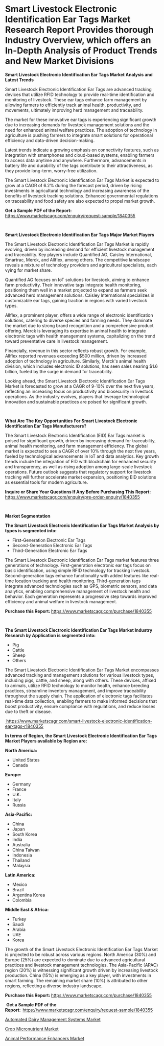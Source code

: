 <p><h1>Smart Livestock Electronic Identification Ear Tags Market Research Report Provides thorough Industry Overview, which offers an In-Depth Analysis of Product Trends and New Market Divisions</h1></p><p><strong>Smart Livestock Electronic Identification Ear Tags Market Analysis and Latest Trends</strong></p>
<p><p>Smart Livestock Electronic Identification Ear Tags are advanced tracking devices that utilize RFID technology to provide real-time identification and monitoring of livestock. These ear tags enhance farm management by allowing farmers to efficiently track animal health, productivity, and movements, ultimately improving herd management and traceability. </p><p>The market for these innovative ear tags is experiencing significant growth due to increasing demands for livestock management solutions and the need for enhanced animal welfare practices. The adoption of technology in agriculture is pushing farmers to integrate smart solutions for operational efficiency and data-driven decision-making.</p><p>Latest trends indicate a growing emphasis on connectivity features, such as integration with smartphones and cloud-based systems, enabling farmers to access data anytime and anywhere. Furthermore, advancements in battery life and durability of the tags contribute to their attractiveness, as they provide long-term, worry-free utilization. </p><p>The Smart Livestock Electronic Identification Ear Tags Market is expected to grow at a CAGR of 6.2% during the forecast period, driven by rising investments in agricultural technology and increasing awareness of the benefits of livestock tracking solutions. Enhanced governmental regulations on traceability and food safety are also expected to propel market growth.</p></p>
<p><strong>Get a Sample PDF of the Report:&nbsp;</strong> <a href="https://www.marketscagr.com/enquiry/request-sample/1840355?utm_campaign=1848&utm_medium=2&utm_source=Github&utm_content=ia&utm_term=30032025&utm_id=smart-livestock-electronic-identification-ear-tags">https://www.marketscagr.com/enquiry/request-sample/1840355</a></p>
<p>&nbsp;</p>
<p><strong>Smart Livestock Electronic Identification Ear Tags Major Market Players</strong></p>
<p><p>The Smart Livestock Electronic Identification Ear Tags Market is rapidly evolving, driven by increasing demand for efficient livestock management and traceability. Key players include Quantified AG, Caisley International, Smartrac, Merck, and Allflex, among others. The competitive landscape reveals a mixture of technology providers and agricultural specialists, each vying for market share.</p><p>Quantified AG focuses on IoT solutions for livestock, aiming to enhance farm productivity. Their innovative tags integrate health monitoring, positioning them well in a market projected to expand as farmers seek advanced herd management solutions. Caisley International specializes in customizable ear tags, gaining traction in regions with varied livestock types.</p><p>Allflex, a prominent player, offers a wide range of electronic identification solutions, catering to diverse species and farming needs. They dominate the market due to strong brand recognition and a comprehensive product offering. Merck is leveraging its expertise in animal health to integrate electronic tags with health management systems, capitalizing on the trend toward preventative care in livestock management.</p><p>Financially, revenue in this sector reflects robust growth. For example, Allflex reported revenues exceeding $500 million, driven by increased adoption of technology in agriculture. Similarly, Merck's animal health division, which includes electronic ID solutions, has seen sales nearing $1.6 billion, fueled by the surge in demand for traceability.</p><p>Looking ahead, the Smart Livestock Electronic Identification Ear Tags Market is forecasted to grow at a CAGR of 9-10% over the next five years, reflecting an increasing focus on productivity and biosecurity in livestock operations. As the industry evolves, players that leverage technological innovation and sustainable practices are poised for significant growth.</p></p>
<p>&nbsp;</p>
<p><strong>What Are The Key Opportunities For Smart Livestock Electronic Identification Ear Tags Manufacturers?</strong></p>
<p><p>The Smart Livestock Electronic Identification (EID) Ear Tags market is poised for significant growth, driven by increasing demand for traceability, animal health monitoring, and farm management efficiency. The global market is expected to see a CAGR of over 10% through the next five years, fueled by technological advancements in IoT and data analytics. Key growth trends include the integration of EID with blockchain for enhanced security and transparency, as well as rising adoption among large-scale livestock operations. Future outlook suggests that regulatory support for livestock tracking will further accelerate market expansion, positioning EID solutions as essential tools for modern agriculture.</p></p>
<p><strong>Inquire or Share Your Questions If Any Before Purchasing This Report:</strong> <a href="https://www.marketscagr.com/enquiry/pre-order-enquiry/1840355?utm_campaign=1848&utm_medium=2&utm_source=Github&utm_content=ia&utm_term=30032025&utm_id=smart-livestock-electronic-identification-ear-tags">https://www.marketscagr.com/enquiry/pre-order-enquiry/1840355</a></p>
<p>&nbsp;</p>
<p><strong>Market Segmentation</strong></p>
<p><strong>The Smart Livestock Electronic Identification Ear Tags Market Analysis by types is segmented into:</strong></p>
<p><ul><li>First-Generation Electronic Ear Tags</li><li>Second-Generation Electronic Ear Tags</li><li>Third-Generation Electronic Ear Tags</li></ul></p>
<p><p>The Smart Livestock Electronic Identification Ear Tags market features three generations of technology. First-generation electronic ear tags focus on basic identification, using simple RFID technology for tracking livestock. Second-generation tags enhance functionality with added features like real-time location tracking and health monitoring. Third-generation tags integrate advanced technologies such as GPS, biometric sensors, and data analytics, enabling comprehensive management of livestock health and behavior. Each generation represents a progressive step towards improved efficiency and animal welfare in livestock management.</p></p>
<p><strong>Purchase this Report:&nbsp;</strong><a href="https://www.marketscagr.com/purchase/1840355?utm_campaign=1848&utm_medium=2&utm_source=Github&utm_content=ia&utm_term=30032025&utm_id=smart-livestock-electronic-identification-ear-tags">https://www.marketscagr.com/purchase/1840355</a></p>
<p>&nbsp;</p>
<p><strong>The Smart Livestock Electronic Identification Ear Tags Market Industry Research by Application is segmented into:</strong></p>
<p><ul><li>Pig</li><li>Cattle</li><li>Sheep</li><li>Others</li></ul></p>
<p><p>The Smart Livestock Electronic Identification Ear Tags Market encompasses advanced tracking and management solutions for various livestock types, including pigs, cattle, and sheep, along with others. These devices, affixed to animals, utilize RFID technology to monitor health, enhance breeding practices, streamline inventory management, and improve traceability throughout the supply chain. The application of electronic tags facilitates real-time data collection, enabling farmers to make informed decisions that boost productivity, ensure compliance with regulations, and reduce losses due to theft or disease.</p></p>
<p><a href="https://www.marketscagr.com/smart-livestock-electronic-identification-ear-tags-r1840355?utm_campaign=1848&utm_medium=2&utm_source=Github&utm_content=ia&utm_term=30032025&utm_id=smart-livestock-electronic-identification-ear-tags">&nbsp;https://www.marketscagr.com/smart-livestock-electronic-identification-ear-tags-r1840355</a></p>
<p><strong>In terms of Region, the Smart Livestock Electronic Identification Ear Tags Market Players available by Region are:</strong></p>
<p>
    <p> <strong> North America: </strong>
        <ul>
            <li>United States</li>
            <li>Canada</li>
        </ul>
        </p> 
    <p> <strong> Europe: </strong>
        <ul>
            <li>Germany</li>
            <li>France</li>
            <li>U.K.</li>
            <li>Italy</li>
            <li>Russia</li>
        </ul>
        </p> 
    <p> <strong> Asia-Pacific: </strong>
        <ul>
            <li>China</li>
            <li>Japan</li>
            <li>South Korea</li>
            <li>India</li>
            <li>Australia</li>
            <li>China Taiwan</li>
            <li>Indonesia</li>
            <li>Thailand</li>
            <li>Malaysia</li>
        </ul>
        </p> 
    <p> <strong> Latin America: </strong>
        <ul>
            <li>Mexico</li>
            <li>Brazil</li>
            <li>Argentina Korea</li>
            <li>Colombia</li>
        </ul>
        </p> 
    <p> <strong> Middle East & Africa: </strong>
        <ul>
            <li>Turkey</li>
            <li>Saudi</li>
            <li>Arabia</li>
            <li>UAE</li>
            <li>Korea</li>
        </ul>
    </p>
    </p>
<p><p>The growth of the Smart Livestock Electronic Identification Ear Tags Market is projected to be robust across various regions. North America (30%) and Europe (25%) are expected to dominate due to advanced agricultural practices and livestock management technologies. The Asia-Pacific (APAC) region (20%) is witnessing significant growth driven by increasing livestock production. China (15%) is emerging as a key player, with investments in smart farming. The remaining market share (10%) is attributed to other regions, reflecting a diverse industry landscape.</p></p>
<p><strong>Purchase this Report: </strong><a href="https://www.marketscagr.com/purchase/1840355?utm_campaign=1848&utm_medium=2&utm_source=Github&utm_content=ia&utm_term=30032025&utm_id=smart-livestock-electronic-identification-ear-tags">https://www.marketscagr.com/purchase/1840355</a></p>
<p>&nbsp;<strong>Get a Sample PDF of the Report:&nbsp;&nbsp;</strong><a href="https://www.marketscagr.com/enquiry/request-sample/1840355?utm_campaign=1848&utm_medium=2&utm_source=Github&utm_content=ia&utm_term=30032025&utm_id=smart-livestock-electronic-identification-ear-tags">https://www.marketscagr.com/enquiry/request-sample/1840355</a></p>
<p><strong></strong></p>
<p><p><a href="https://github.com/WillieWoodard/Market-Research-Report-List-7/blob/main/automated-dairy-management-systems-market.md?utm_campaign=1848&utm_medium=2&utm_source=Github&utm_content=ia&utm_term=30032025&utm_id=smart-livestock-electronic-identification-ear-tags">Automated Dairy Management Systems Market</a></p><p><a href="https://github.com/aloyoarmahvr/Market-Research-Report-List-1/blob/main/crop-micronutrient-market.md?utm_campaign=1848&utm_medium=2&utm_source=Github&utm_content=ia&utm_term=30032025&utm_id=smart-livestock-electronic-identification-ear-tags">Crop Micronutrient Market</a></p><p><a href="https://github.com/marloy8/Market-Research-Report-List-7/blob/main/animal-performance-enhancers-market.md?utm_campaign=1848&utm_medium=2&utm_source=Github&utm_content=ia&utm_term=30032025&utm_id=smart-livestock-electronic-identification-ear-tags">Animal Performance Enhancers Market</a></p></p>